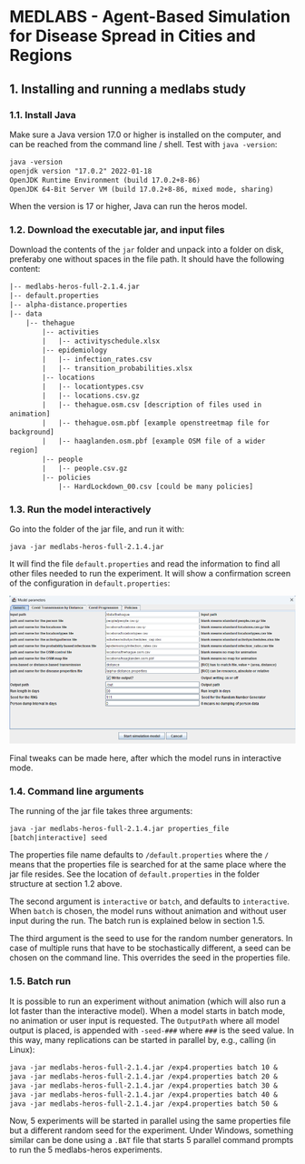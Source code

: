 # MEDLABS - Agent-Based Simulation for Disease Spread in Cities and Regions

## 1. Installing and running a medlabs study

### 1.1. Install Java

Make sure a Java version 17.0 or higher is installed on the computer, and can be reached from the command line / shell. Test with `java -version`:

```
java -version
openjdk version "17.0.2" 2022-01-18
OpenJDK Runtime Environment (build 17.0.2+8-86)
OpenJDK 64-Bit Server VM (build 17.0.2+8-86, mixed mode, sharing)
```

When the version is 17 or higher, Java can run the heros model.


### 1.2. Download the executable jar, and input files

Download the contents of the `jar` folder and unpack into a folder on disk, preferaby one without spaces in the file path. It should have the following content:

```
|-- medlabs-heros-full-2.1.4.jar
|-- default.properties
|-- alpha-distance.properties
|-- data
    |-- thehague
        |-- activities
        |   |-- activityschedule.xlsx
        |-- epidemiology
        |   |-- infection_rates.csv
        |   |-- transition_probabilities.xlsx
        |-- locations
        |   |-- locationtypes.csv
        |   |-- locations.csv.gz
        |   |-- thehague.osm.csv [description of files used in animation]
        |   |-- thehague.osm.pbf [example openstreetmap file for background]
        |   |-- haaglanden.osm.pbf [example OSM file of a wider region]
        |-- people
        |   |-- people.csv.gz
        |-- policies
            |-- HardLockdown_00.csv [could be many policies]
```


### 1.3. Run the model interactively

Go into the folder of the jar file, and run it with:

```
java -jar medlabs-heros-full-2.1.4.jar
```

It will find the file `default.properties` and read the information to find all other files needed to run the experiment. It will show a confirmation screen of the configuration in `default.properties`:

![](images/open-screen.png)

Final tweaks can be made here, after which the model runs in interactive mode.


### 1.4. Command line arguments

The running of the jar file takes three arguments:

```
java -jar medlabs-heros-full-2.1.4.jar properties_file [batch|interactive] seed
```

The properties file name defaults to `/default.properties` where the `/` means that the properties file is searched for at the same place where the jar file resides. See the location of `default.properties` in the folder structure at section 1.2 above.

The second argument is `interactive` or `batch`, and defaults to `interactive`. When `batch` is chosen, the model runs without animation and without user input during the run. The batch run is explained below in section 1.5.

The third argument is the seed to use for the random number generators. In case of multiple runs that have to be stochastically different, a seed can be chosen on the command line. This overrides the seed in the properties file.



### 1.5. Batch run

It is possible to run an experiment without animation (which will also run a lot faster than the interactive model). When a model starts in batch mode, no animation or user input is requested. The `OutputPath` where all model output is placed, is appended with `-seed-###` where `###` is the seed value. In this way, many replications can be started in parallel by, e.g., calling (in Linux):

```
java -jar medlabs-heros-full-2.1.4.jar /exp4.properties batch 10 &
java -jar medlabs-heros-full-2.1.4.jar /exp4.properties batch 20 &
java -jar medlabs-heros-full-2.1.4.jar /exp4.properties batch 30 &
java -jar medlabs-heros-full-2.1.4.jar /exp4.properties batch 40 &
java -jar medlabs-heros-full-2.1.4.jar /exp4.properties batch 50 &
```

Now, 5 experiments will be started in parallel using the same properties file but a different random seed for the experiment. Under Windows, something similar can be done using a `.BAT` file that starts 5 parallel command prompts to run the 5 medlabs-heros experiments.


